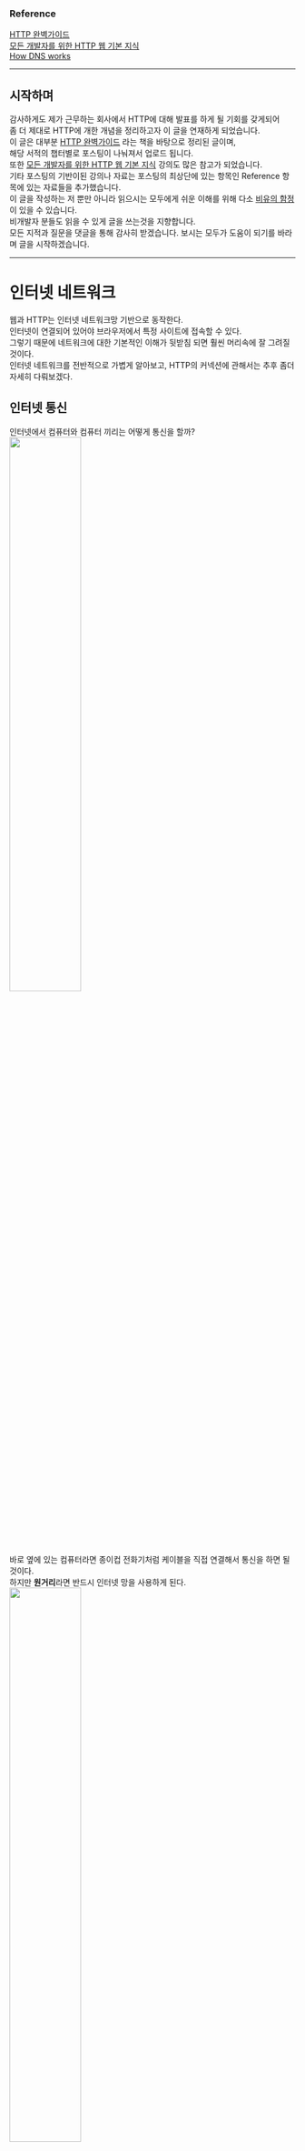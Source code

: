 ### Reference

[HTTP 완벽가이드](http://m.yes24.com/goods/detail/15381085)  
[모든 개발자를 위한 HTTP 웹 기본 지식](https://www.inflearn.com/course/http-웹-네트워크/dashboard)  
[How DNS works](https://howdns.works)
___
## 시작하며

감사하게도 제가 근무하는 회사에서 HTTP에 대해 발표를 하게 될 기회를 갖게되어  
좀 더 제대로 HTTP에 개한 개념을 정리하고자 이 글을 연재하게 되었습니다.  
이 글은 대부분 [HTTP 완벽가이드](http://m.yes24.com/goods/detail/15381085) 라는 책을 바탕으로 정리된 글이며,  
해당 서적의 챕터별로 포스팅이 나눠져서 업로드 됩니다.  
또한 [모든 개발자를 위한 HTTP 웹 기본 지식](https://www.inflearn.com/course/http-웹-네트워크/dashboard) 강의도 많은 참고가 되었습니다.   
기타 포스팅의 기반이된 강의나 자료는 포스팅의 최상단에 있는 항목인 Reference 항목에 있는 자료들을 추가했습니다.   
이 글을 작성하는 저 뿐만 아니라 읽으시는 모두에게 쉬운 이해를 위해 다소 [비유의 함정](https://m.blog.naver.com/mal2010/120135875306) 이 있을 수 있습니다.  
비개발자 분들도 읽을 수 있게 글을 쓰는것을 지향합니다.  
모든 지적과 질문을 댓글을 통해 감사히 받겠습니다. 보시는 모두가 도움이 되기를 바라며 글을 시작하겠습니다.
___
# 인터넷 네트워크

웹과 HTTP는 인터넷 네트워크망 기반으로 동작한다.  
인터넷이 연결되어 있어야 브라우저에서 특정 사이트에 접속할 수 있다.  
그렇기 때문에 네트워크에 대한 기본적인 이해가 뒷받침 되면 훨씬 머리속에 잘 그려질것이다.  
인터넷 네트워크를 전반적으로 가볍게 알아보고, HTTP의 커넥션에 관해서는 추후 좀더 자세히 다뤄보겠다.

## 인터넷 통신

인터넷에서 컴퓨터와 컴퓨터 끼리는 어떻게 통신을 할까?  
<img width="50%" src="https://drive.google.com/uc?id=1e0cMhWmYakkauAyTJ7DIV3MSIasrtlUJ">

바로 옆에 있는 컴퓨터라면 종이컵 전화기처럼 케이블을 직접 연결해서 통신을 하면 될것이다.  
하지만 **원거리**라면 반드시 인터넷 망을 사용하게 된다.  
<img width="50%" src="https://drive.google.com/uc?id=173M8zg8YpY112KF2LBSN-s8Vc7v9TLrY">

인터넷은 저렇게 간단한 아이콘으로 표시되곤 하는데,  
사실 굉장히 많은 노드들이 엮여있는 복잡한 구조로 되어있다.  

<img width="70%" src="https://drive.google.com/uc?id=12xXkkd2-2edBr8VeWqwgVhrQRWapS7_p" >

출처: [모든 개발자를 위한 HTTP 웹 기본 지식](https://www.inflearn.com/course/http-웹-네트워크/dashboard)

노드는 네트워크에 연결되어 있는 1개 1개의 기계라고 생각하면 된다.  
수많은 노드들로 얽혀있는데 어떻게 전달해야할 데이터를 정확하게 보내줄 수 있을까?  
IP에 대해서 알아보자.

## IP(인터넷 프로토콜)

우선 프로토콜이라는 개념을 알아야 하는데, 우체국을 통해 편지를 보낸다고 가정을 해보자.  
편지를 붙이기 위해 편지 봉투가 필요할 것이며, 편지가 도착할 주소가 필요하고, 그리고 편지의 내용이 필요할 것이다.  
봉투와 우표 그리고 편지를 받는 주소가 필요하며 우체통이나 우체국을 통해 보내는것 처럼  
컴퓨터 끼리도 원활한 통신을 위해 **양식과 규칙의 체계**가 정해져 있는데, 이것을 **프로토콜**이라고 한다.  
즉 인터넷에서도 원활한 통신을 위해서 통일된 규약이 있는데, 이것이 IP, 인터넷 프로토콜이라고 한다.  
IP 주소라고 들어봤는가? 인터넷을 통해 통신을 하는 기기들은 IP의 주소를 부여받게 된다.  
<img width="70%" src="https://drive.google.com/uc?id=1V-aPxEka-T7R0MOxiO1UlbFqghX3nirz">

서버에게 HI라는 메세지를 보내는데, 보내는 컴퓨터는 메세지를 200.200.200.2이라는 목적지 주소를 입력하면,  
각 노드는 200.200.200.2 로 갈수있는 노드를 찾아서 전달해준다.  

<img width="70%" src="https://drive.google.com/uc?id=1dULx-qV3-xARxCN4YHqnG9Z3Vys4rWn2">

받는 서버는 보냈던 컴퓨터인 100.100.100.1이라는 주소를 찾아서 답장을 보낼것이다.  
'나'라는 컴퓨터가 서버에 메세지를 보낸과정과 똑같이 **HI라는 메세지의 출발지를 확인**하고 답장을 해준다.  
따라서 IP의 역할은 지정된 IP주소에 데이터를 전달해주는 역할을 한다. 그러나 IP는 'HI'라는 데이터만 단독적으로 보낼순 없다. 

### IP 패킷

<img width="70%" src="https://drive.google.com/uc?id=14F7cpR1i6D6FShW4ZmVrtrKqp54JSHdj">

패킷은 **택배**라고 생각하면된다.  
우체국에서 택배를 보내본적이 있는가? 용량마다 권장하는 박스의 크기가 있고, 그 박스에 내용물을 감싼 후,  
박스에는 우편물 스티커를 붙여야 된다. 그리고 그 우편물 스티커에는 보내는 사람의 주소가 있어야하고, 받는 주소가 있어야한다.  
IP패킷또한 마찬가지인데, 전송할 데이터를 **그냥보내는것이 아닌 IP패킷으로 한번 포장**을 한다.  
패킷에는 출발지 IP와 목적지 IP와 그외 기타 정보가 입력되어있다. 따라서 데이터를 보낼때는  
**패킷**이라는 통신 단위로 데이터를 전달한다.  
  
그러나 IP로만 데이터를 주고받기에는 다소 **한계**가 있다.  

### 비연결성

<img width="70%" src="https://drive.google.com/uc?id=1RQQyN5H9ShS8c2Z0RvZxS7K0erLcsLWI">

IP 프로토콜은 서버가 살아있는지 여부와 상관없이 패킷에 데이터를 담아 전송한다.  
비유가 많이 이상하지만, 누군가가 엄청 무거운 물건을 한 건물에 두라고 시켜서  
힘들게 들고갔더니 건물이 철거되고 없는 상황을 상상해보면 된다.  

### 비신뢰성 - 패킷이 유실될 수 있다.

<img width="70%" src="https://drive.google.com/uc?id=1TtGvDFQeihJVhlSXbrxeuJVUSszUwt7p">

인터넷은 결국 여러 서버를 거쳐서 통신을 할 수 밖에 없다.  
메세지가 이동하는 중 갑자기 가는 길목의 해저케이블이 갑자기 상어에게 물어뜯기면 전송하던 패킷은 그대로 유실된다.

### 비신뢰성 - 순서를 보장하지 않는다

보내려는 데이터의 크기가 큰 경우가 있다.  
휴대폰 번호가 하나에 4500바이트라고 예시를 들어보자.(그런 경우는 없다 예시일 뿐)  
패킷은 전송의 부하를 줄이기 위해서 보통 1500바이트 단위로 나누어진다.  

<img src="https://drive.google.com/uc?id=1iIc4MQwRAPi9de6eacjq47-WrV1oNciQ">

010과 3333 그리고 7777 각각 1500바이트라면 각각 패킷으로 나눠서 전송을 하게된다.  
각각 패킷을 보냈을 때, 드라마틱하게 순서대로 도착하면 좋겠지만,  

<img src="https://drive.google.com/uc?id=1S9PY4NRPxhwDkfwEH_hcB9QAe1yeBIuJ">

아쉽게도 도착하는 순서가 달라지는 경우도 있다. 각 패킷마다 상황에 따라 다른 노드를 경유할 수 있기 때문이다.    
IP 프로토콜에는 아무런 순서정보가 없기 때문에 서버는 3333 010 7777 이라는 번호를 전달받을 가능성이 있다.

<br>

각각 치명적이지만 이러한것들을 해결해주는것이 바로 TCP 프로토콜이다.

## 인터넷 프로토콜 스택의 4계층

TCP를 알아보기 전에 인터넷은 어떤 프로토콜들을 사용하는지 알아보자.  

<img width="70%" src="https://drive.google.com/uc?id=1DcYDWdUyJv8f1V0S0Ps9GecgK8TWpDRY">

애플리케이션 계층은 TCP와 UDP기반으로 작동하는 프로토콜들이다.  
그리고 전송을 도와주는 계층인 전송계층이 있고, 위에서 설명한 IP가 있는 인터넷 계층이 있다.  
마지막으로 네트워크 인터페이스 계층이 있는데, LAN이라던지 WIFI를 떠올리면 되겠다.  
각 계층이 따로따로 움직이는것이 아닌, 애플리케이션의 프로토콜을 전송계층의 프로토콜에 담고 또 그것을  
인터넷계층에 담고, 네트워크 인터페이스 계층을 통해 인터넷망으로 뻗쳐나간다고 생각하면 된다.  

<img width="70%" src="https://drive.google.com/uc?id=1J_FDQYq_30EJxEwRgzvNN-mbFsiA10PO">

위와 같이 브라우저를 통해 'HI'라는 메세지를 전달한다고 하면, **어플리케이션계층인 HTTP**에서 메시지를 만들어,  
운영체제에 전달하고, 운영체제는 **전송계층에서 메시지를 TCP 패킷**으로 감싸서 인터넷계층에 전달한다.  
인터넷 계층에서 **IP패킷이 TCP패킷을 감싸서** 네트워크 인터페이스 계층으로 넘어와, **최종적으로 이더넷프레임**으로 감싸서,   
인터넷 망으로 전달한다. 각 계층마다 포장된 박스를 또한번 포장한다고 생각하면 된다.  

## TCP(전송 제어 프로토콜)

TCP는 이름 그대로 전송을 어떻게 처리할지 제어를 하는 프로토콜이다.  
TCP는 어떤 특징을 가지기에 IP를 보완해줄까?  

### TCP 패킷

4계층에서 언급한것처럼 TCP또한 패킷을 통해 전송할 데이터를 감싼다.  
<img width="70%" src="https://drive.google.com/uc?id=1HUT9J97AsRaRJxOAK-xCTnh4CWaWpgvJ">

다만 IP패킷과 차이가 있는것은 **출발지 PORT와 목적지 PORT**에 대해서 기입되어 있는것과,  
**순서정보**가 적혀있는것이 차이가 있다. 


### 연결지향 - TCP 3 way handshake (가상 연결)

TCP는 약속된 세가지 동작을 통해 연결을 보장한다.  
즉 **연결을 먼저** 해보고 데이터를 전송한다는 것이다.  
이 동작을 TCP 3 way handshake 라고 하는데 이것에 대해서는 따로 포스팅을 했었다.  
이 글을 통해 학습을 한다면 한번 읽어보길 권장한다.  
[TCP 3 way handshake](https://sleepybird.tistory.com/164)

### 데이터 전달 보증

TCP는 데이터가 잘 전달됐는지 보증을 해준다.  
<img width="70%" src="https://drive.google.com/uc?id=1kvxu8t2EHEVpAmoHIimjds5OgOlHSGLk">

그림과 같이 데이터를 전달을 했을 때, TCP가 붙게되면 서버에서 데이터를 잘 받았다고 응답을 준다.  
만약 응답을 받지 못했다면, 데이터의 전달에 문제가 있음을 인지하게 된다.

### 순서 보장

TCP는 패킷에 대해 설명했던것처럼 패킷에 순서정보를 담는다. 그 순서정보에 따라 서버는 데이터를 조합하게되는데,  
이 패킷이 순서대로 안왔을 때 서버에서 어떤 일이 일어나는지 그림으로 알아보자.  
<img width="70%" src="https://drive.google.com/uc?id=1LUN8s25hBotST8KT489p9OOowThsiB7I">

그림과 같이 서버에서 받은 순서정보와 다르게 패킷이 도착했다면, **순서가 맞지않는 패킷부터 다시보내달라고 요청**한다.  
물론 자체적으로 최적화가 있을 수 있겠지만, 기본적으로는 순서가 맞지않는다면 다시 보내달라고 요청한다.

## UDP(사용자 데이터그램 프로토콜)

UDP또한 TCP와 마찬가지로 전송계층에 해당하는 프로토콜이다.  
다만 UDP는 TCP처럼 3 way handshaking 도 일어나지 않고, 데이터가 전달됐음을 보증하지도 않는다.  
순서도 보장하지않는다. **IP와 거의 유사**해보이지만 차이점은 TCP처럼 **출발지 PORT와 목적지 PORT**가 패킷에 있다는 점이다.  
그렇다면 UDP는 사실 장점이 거의 없어보이지만 TCP에는 있고 UDP에는 없는것이 때로는 장점이 된다.  
언급했던 3 way handshaking이 일어나지 않기 때문에 단순하고, 빠르게 데이터를 전달할 수 있다.  
또한, TCP에서는 이미 정해진 체계와 규칙이 있는 반면 UDP는 **PORT와 같은 가벼운 정보**같은 것들만 있기 때문에  
**하얀 도화지**에 비유를 한다. 필요에 따라서 **필요한 부분을 애플리케이션계층에서 얼마든지 추가작업을 할 수 있다.**  
최근 HTTP의 새로운 스펙(HTTP3.0)이 공개하면서 TCP의 연결 과정을 생략해보려는 시도가 있다.  
하지만 아직은 실험적인 단계이다.

## PORT

포트는 '항구' 라는 의미를 가지고 있다.
IP패킷에 감싸진 TCP패킷을 다시한번 살펴보자.  
<img width="70%" src="https://drive.google.com/uc?id=1HUT9J97AsRaRJxOAK-xCTnh4CWaWpgvJ">

TCP패킷에는 패킷이 **출발하는 포트와 패킷의 목적지**가 적혀있다.  
만약 우리가 하나의 컴퓨터로 게임도하고 웹브라우저를 통해 검색도하고 디스코드로 음성통화까지 한다고 생각해보자.  

<img width="70%" src="https://drive.google.com/uc?id=1Tr5UtBXCh6lxYjkY1qTsnRnZXXDKSdE6">

하나의 컴퓨터는 하나의 IP만 가지는데 게임서버에서 오는 데이터와, 웹에서 오는 데이터와,  
디스코드서버에서 오는 데이터를 구분할 필요가 있다. 그래서 우리의 컴퓨터는 **포트**라는 것을 활용한다.  
하나의 컴퓨터에 들어오는 데이터라고 해도, 항구를 나눠서 어디에 활용되는 데이터인지 구분을 해준다.  
통상적으로 웹브라우저는 http통신을 보낼때 목적지 포트를 80으로 약속해두고 있다.

## DNS(도메인 네임 시스템)

보통은 몇몇 친한 친구들 빼고는 친구들의 전화번호를 외우고 다니지는 않을것이다.  
앞에는 010으로 통일한다 쳐도, 뒤의 숫자 8자리는 외우기가 사실상 쉽지가 않다.  
그래서 전화번호부에 **이름**으로 저장하는게 흔한 방식이다.  
IP는 어떨까? 124.231.115.2 라는 서버가 있다. 이 서버의 IP를 한번만 보고는 도저히 외우기 힘들것이다.  
겨우 외웠지만 그 서버가 대대적인 교체작업에 들어가서 **IP가 바뀌는 경우**가 생길 경우, 해당하는 IP를 힘들게 또 외워야한다.  
그래서 인터넷은 **DNS**라는 전화번호부와 유사한 서버를 제공한다.  
도메인은 개개인이 구매후 자신의 서버에 원한다면 등록이 가능하다. naver.com이라는 사이트에 접속을 할 때 
어떤 절차가 이루어지는지 보자.

<img width="70%" src="https://drive.google.com/uc?id=1qcIs5orIyR-96uQzTlJjGXtDOdHfglol">  

위 그림은 naver.com에 **처음** 접속을 했을때 상황이다. naver.com 이라는 정보만으로는 데이터를 얻을 수 없기에,  
DNS서버에 naver.com의 IP주소를 알려달라고 요청한다. 획득한 IP를 통해 네이버에 접속한다.  
물론 우리의 브라우저는 똑똑해서 한번 접속했던 도메인에는 IP주소를 우리의 컴퓨터에 저장해준다.


# HTTP 개관

<img width="50%" src="https://drive.google.com/uc?id=1NuyNoAZ6TUeb5YK5miXNjBy7GdM04kG6">  

눈치가 빠르다면 TCP패킷안의 내용물이 뭐가 들어갈지 예상이갈것이다.  
바로 애플리케이션 계층의 프로토콜이 들어가게 되는데, 이번에 알아볼 HTTP역시 TCP패킷의 내용물로 들어간다.  
지금 시대는 모든 것을 HTTP로 전송한다. HTML, 이미지, 영상, 파일뿐만 아니라  
앱과 서버가 통신할 때, 또 서버와 서버가 통신할 때도 대부분 HTTP를 사용한다.  
즉 웹으로 통신하는 거의 **모든것들이 HTTP기반**이다.  
이번 포스팅에선 이 HTTP가 뭔지, HTTP는 어떤 방식으로 소통을 하는지,  
그리고 HTTP에서 주로 사용되는 개념은 어떤게 있는지 **개괄적으로** 알아보자.  

## HTTP: 인터넷의 멀티미디어 배달부

<img width="50%" src="https://drive.google.com/uc?id=1G9j_aq70QChzYd2NuMCPszC530284y4V">  

HTTP는 **H**yper**T**ext **T**ransfer **P**rotocol의 약자이다.  
웹에서 클라이언트와 서버 사이에 이루어지는 요청과 응답의 **양식과 규칙의 체계**이다.   
지금 이 글을 보고 잇는 동안에도, 본문의 내용뿐만 아니라 블로그를 구성하고있는 뼈대 또한  
HTTP를 통해 당신의 브라우저에 도착했을것이며, 수 많은 이미지, HTML페이지,  
텍스트파일, 동영상, 음성파일 등이 인터넷을 항해 중 이다.  
이 HTTP는 데이터가 지구 반대편에서 오더라도 TCP를 활용하기 때문에 **정보가 손상되거나 순서가 섞이지 않음**을 보장한다.  
어떤 원리로 이러한것들을 보장하는지는 다른 추후 자세히 다루도록 하겠다.  

## 웹 클라이언트와 서버

웹 컨텐츠는 웹 **서버**에 존재한다. 웹 서버는 **HTTP**로 의사소통하기 때문에  
보통 **HTTP 서버**라고 불린다. 이 서버는 인터넷의 **데이터를 저장**하고,  
HTTP 클라이언트가 **요청한 데이터를 제공**한다.  

<img width="50%" src="https://drive.google.com/uc?id=1L4KkhgX4PTwtqse7QUeOJ5T6QLjSyUlq">   

위 그림과 같이 클라이언트는 필요한 데이터가 있을 때 서버에게 **요청**을 하고,  
서버는 요청받은 내용에 따라 필요한 데이터를 실어서 **응답**을 준다.  
물론 해당하는 데이터를 찾지 못하거나 요청이 올바르지 않다면 그에 따라 응답을 준다.  

## 리소스

리소스는 웹 컨텐츠를 이루는 **자원**이다. 이미지, 동영상, 텍스트파일 등 모든게 리소스에 해당한다.  
웹 클라이언트와 서버 목차에 사용된 그림에서, index.html문서를 원한다고 클라이언트가 요청을 하고있다.  
요청받아서 응답과 함께 주는 html파일 또한 리소스에 해당한다.  
우리가 사용하는 웹앱의 화면들은 서버에서 **응답받은 리소스**들로 구성되어 있다.  

## 미디어 타입

인터넷은 수많은 종류의 데이터 타입(jpg, txt, wmv등)을 가진 리소스를 다룬다.  
이것들을 구분하기 위해서 HTTP는 **MIME(Multipurpose Internet Mail Extensions)타입** 이라는  
데이터 포맷을 가진다. 이것은 원래 **각기 다른 전자메일 시스템 사이**에서 메세지가 오갈 때 겪는 문제점을 해결하기  
위해 설계 되었지만, 이메일에서도 워낙 잘 작동했기 때문에 HTTP에서도 이러한 방식을 채택하여 컨텐츠를 구분한다.  

<img width="50%" src="https://drive.google.com/uc?id=1PG0lrX0rv3aIDZ4Ww3LKyG277KEft2lH">

유튜브에서 동영상을 불러올 때 http메세지를 가져왔다.  
위 메세지와 같이 어떤 데이터타입인지 라벨을 붙여주고, 응답을 받은 브라우저는 다룰 수 있는 데이터인지 확인한다.  

- HTML로 작성된 텍스트 문서는 text/html 라벨이 붙는다.
- plain ASCII 텍스트 문서는 text/plain 라벨이 붙는다.
- JPEG 이미지는 image/jpeg가 붙는다.
- JSON은 application/json이 붙는다.

이 외에도 수 많은 MIME타입이 있다.  
[MDN-MIME타입](https://developer.mozilla.org/ko/docs/Web/HTTP/Basics_of_HTTP/MIME_types)

## URI (Uniform Resource Identifier)

서버에 있는 리소스는 각자 이름을 가지고있다.  
클라이언트는 필요한 리소스를 **지목**해서 요청을 해야하는데, 지목할 리소스는 각자 식별할 수 있는 주소나 이름이 있어야 한다.  
예를 들어 아이폰12를 택배로 주문을 시켰는데 아이패드가 택배로 오면 안되기 때문이다.(ㄱㅇㄷ)  

리소스를 **구분**하는 방법에는 아래 그림과 같이 크게 두가지로 분류된다.  
<img width="50%" src="https://drive.google.com/uc?id=1zPs--NgoeeFI-PJyIJIB13R6-j7HlcYx">  

### URL (Uniform Resource Locator)

가장 널리쓰이고 흔한 행태이며 서버의 한 리소스에 대한 구체적인 **위치**를 서술한다.  
URL은 리소스가 정확히 어디에 있고 어떻게 접근할 수 있는지 구체적으로 알려준다.  
오늘날 대부분의 URI는 URL이다.

<img width="80%" src="https://drive.google.com/uc?id=154Qx6MG3ckgvuY_5-Y2JfmPe3S9q3iT4">

**네이버**에서 **webtoon**에 위치해 있는 **titleId가 602910**을 가진 리소스이다.  
titleId만 살짝 바꾸면, 다른 웹툰을 가져오거나 유효하지 않은 웹툰이라고 할것이다.  
위와 같이 어떻게 리소스의 정확한 위치와 접근방법을 표현하는지 상용되는 URL을 보면 알 수 있다.

### URN (Uniform Resource Name)

또다른 구분 방식인 URN은 리소스의 **위치에 영향을 받지 않는 고유한 이름**이다.  
이러한 독립적인 URN은 리소스를 다른 위치로 옮기더라도 문제없이 찾아낼 수 있다.  

<img width="50%" src="https://drive.google.com/uc?id=1Ntkpl9xN8BB2C_CQNOVHP-7tdjv0qJDC">  

위 그림과 같이 URN또한 고유한 체계가 있다. 하지만 URN은 여전히 실험 중인 상태고,  
아직 널리 채택되지 않았다. 그래서 통상적인 관래로 URI와 URL을 같은 의미로 주로 사용중이다.  

## 트랜잭션

<img width="50%" src="https://drive.google.com/uc?id=1vRggrvOquLilTo0eKkFoxXSK39sMv0ZT">  

보통 트랜잭션이라고 하면 데이터베이스에서의 트랜잭션을 떠올리는데,  
트랜잭션의 사전적 의미는 일련된 작업이라는 뜻이다.  
HTTP에는 클라이언트가 서버에서 보내는 **요청 명령**과 서버에서 클라이언트에게 응답해주는 **응답**이 있는데,  
HTTP트랜잭션은 이러한 **하나의 특정 요청과 그 요청에 해당하는 하나의 응답**을 묶어서 의미한다.  

## 메서드

클라이언트는 단지 리소스를 불러오기만 하지는 않을것이다.  
지금 이 글의 작성을 마치고 등록을 누르면 이 글에 해당하는 리소스들을 서버에 **등록**을 해야 할 것이고,  
서버는 내가 올린 글을 저장을 할것이다.  
그렇기에 단순히 리소스를 불러오는것과, 등록을 하는 **행위는 구분**되어져야 한다.  
HTTP는 이러한 행위를 **메서드**를 통해 구분하고 있다.  

|HTTP 메서드|설명|
|---|---|
|GET|서버에서 클라이언트로 지정한 리소스를 보내라|
|PUT|지정한 이름의 리소스 **전체**를 보낸 데이터로 바꿔라|
|PATCH|지정한 이름의 리소스의 **일부**를 보낸 데이터로 바꿔라|
|DELETE|지정한 리소스를 서버에서 삭제해라|
|POST|지금 보내는 데이터를 서버에 등록하라(리소스 등록외에 다양한 행위를 대변할 수 있음)|

## 상태코드

서버에서 응답하는 모든 HTTP 응답 메세지는 상태 코드와 함께 반환된다.  
상태코드는 서버가 클라이언트에게 요청이 성공했는지 아니면 실패했는지 또는 추가적인 조치가 필요한지 알려준다.  
아래 사진은 흔히 볼 수 있는 404 Not Found이다.  

<img width="50%" src="https://drive.google.com/uc?id=1jqAtBibNNwt2HA9YxVmCCz8OAJKDLEuY">  

Not Found라는 메세지가 뜻하는 바와 같이 URL에 해당하는 리소스를 찾을 수 없을 때 응답하는 코드다.  
정상적으로 접속이 되는 홈페이지로 들어가서 브라우저 개발자 콘솔을 (F12) 켜보자.  
그리고 네트워크 탭을 열어보면, 200으로 된 응답들이 여러개 있을것이다.  
페이지 하나를 로드하기위한 리소스들의 요청에대한 응답들이다.

<img width="50%" src="https://drive.google.com/uc?id=1M3d-Utl2OsWBgpXFgomUvpUm6Sw8GYUk">  

위와같이 리소스에 대한 요청이 성공하면 200번대 코드를 보내준다.  
각 응답 코드의 100의자리 수 마다 통용되는 의미가 있다.  


|HTTP 상태코드|설명|
|---|---|
|100번대|요청이 수신되어 처리중 (거의 사용하지 않는다.)|
|200번대|요청 정상 처리|
|300번대|요청을 완료하려면 추가 행동이 필요|
|400번대|클라이언트 오류, 잘못된 접근이나 문법등으로 요청을 수행할 수 없음|
|500번대|서버 오류, 서버가 다운됐거나 서버가 정상 요청을 처리하지 못함|

지금은 개괄적으로만 이해를 하고 추후 좀 더 자세히 알아보자.

## HTTP 메시지

HTTP 요청과 응답 메시지의 구조를 지금은 가볍게 들여다 보자. 추후에 더 자세히 다룰 예정이다.  
HTTP 메시지는 단순 줄 단위의 문자열이다. 즉, **줄바꿈으로 내용을 구분**하고있다.  
당연히 아무렇게나 보내는것이 아닌 양식을 가지고 있다.  

<img src="https://drive.google.com/uc?id=1_ygZ8a1lTJQO1ibGr3uAcVT3_5FO6SCi">  

### 시작줄

HTTP 메시지의 첫 줄은 시작줄로, **요청**이라면 행위를 나타내는 **메서드**로 시작하고,  
**응답**이라면 요청에 대해서 어떤 결과가 일어났는지 상태코드와 함께 알려준다.  
위 그림과 같은 경우에는 POST요청을 보냈지만 서버에서는 403코드를 보내며 접근을 제한하는 응답을 보냈다.  

### 헤더 

시작줄 바로 다음줄에는 0개 이상의 헤더 필드가 이어진다.  
각 헤더 필드는 콜론(:)으로 구분되는 하나의 이름과 하나의 값으로 줄바꿈으로 구분한다.  
다른 헤더를 추가할때 한줄을 더하는 식으로 이루어진다.  

### 빈줄

헤더와 본문을 구분하기 위한 빈 줄이 있다.  
메세지 가운데 빈줄이 있으면 빈 줄 **상단에는 시작줄과 헤더**가 있고,  
**하단에는 본문**을 담고있다.

### 본문

빈 줄 다음에는 어떤 종류의 데이터든 들어갈 수 있는 메시지 본문이 **필요에 따라** 올 수 있다.  
헤더와는 달리 지켜지는 양식이 없으며, 임이의 데이터를 포함할 수 있다(이미지, 오디오, 비디오 등).  
물론 단순 텍스트도 포힘할 수 있다.  

[comment]: <> (## TCP)

[comment]: <> (HTTP 만으로는 서버와 어떠한것도 주고 받을 수 없다.  )

[comment]: <> (그렇다면 HTTP 메세지는 어떤 방식으로 주고받을 수 있을까?  )

[comment]: <> (바로 앞서 설명했던 TCP라는 프로토콜의 도움을 받아서 HTTP 메시지를 감싸서 서버로 전달하는것이다.)

[comment]: <> (- 오류 없는 데이터 전송)

[comment]: <> (- 순서에 맞는 전달&#40;언제나 보낸 순서대로 도착&#41;)

[comment]: <> (- 조각나지 않는 데이터 스트림&#40;언제든 어떤 크기로든 보낼 수 있다.&#41;  )

[comment]: <> (  + 예를들어 500mb짜리 데이터를 보낼 때 오류가 생겨서 210mb만 저장된다던지 하는것을 방지해준다.)

[comment]: <> (TCP는 인터넷 브라우저가 아닌 우리의 운영체제가 관리해서 만든다.  )

[comment]: <> (우선 TCP라는 단어와 보장하는 내용에 대해서만 인지를 하고  )

[comment]: <> (TCP가 무엇인지와 어떻게 메시지를 전달하는지는 추후에 더 자세히 다뤄보도록 하자.  )

## 프로토콜 버전

대부분의 서버는 현재의 HTTP 버전인 1.1의 스펙을 사용중이다. 그러나 여전히 1.0스펙이 쓰이는곳이 간혹있다.  
1.0과 1.1은 기존의 구조적 결함을 교정하고, 두드러진 성능 최적화, 잘못된 기능 제거에 집중했다.  
그리고 1.1의 성능 문제를 개선하기 위해 2.0은 2015년에 공식적으로 발표가 되었고, 각종 해외사이트나,  
우리나라 다수 커뮤니티 등에서 사용중이다. [적용된 사이트](https://namu.wiki/w/HTTP/2#s-5)  

## 웹의 구성요소

기본적인 요청과 응답을 담당하는 웹 애플리케이션(웹 브라우저와 웹 서버) 말고도 인터넷과 상호작용을 하는  
애플리케이션은 많다. **각각 간략하게만** 알아보고 추후에 더 자세히 다뤄보자.  

### 프록시

<img src="https://drive.google.com/uc?id=1RFp-DvtuO_PFTF1608Bi7O9aDzkn3ec7">

프록시는 위 그림과 같이 서버와 클라이언트 사이에 위치하여, 클라이언트의 모든 HTTP요청을 받아서  
서버에 **사용자대신** 전달한다. 주로 보안을 위해서 사용되고, 요청과 응답을 필터링하거나,  
무엇인가를 다운받을 때, 바이러스를 미리 검출하고, 유해사이트를 차단하는데에도 사용된다.

### 캐시

캐시는 클라이언트와 비슷하게 서버와 클라이언트 사이에 위치한다.  
다만, **자주 찾는 내용을 저장**해놨다가 서버까지 가지않고 대신 전달 해주는 역할을 한다.  
추후 캐싱 기술에 대해서는 더 자세하게 다뤄보도록 하자. 

___
이 외에도 게이트웨이나 터널, 에이전트와 같은 애플리케이션이 있지만,  
추후 다른 포스팅으로 자세하게 다뤄볼 예정이다.  
다음 포스팅에서는 **URL과 리소스**에 대해서 좀 더 자세히 다뤄보자.